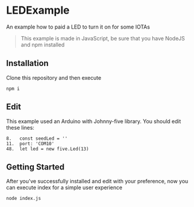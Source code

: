 # LEDExample

An example how to paid a LED to turn it on for some IOTAs

> This example is made in JavaScript, be sure that you have NodeJS and npm installed

## Installation 

Clone this repository and then execute
```
npm i
```

## Edit

This example used an Arduino with Johnny-five library. You should edit these lines:

```
8.   const seedLed = ''
11.  port: 'COM10'
48.  let led = new five.Led(13)
```

## Getting Started

After you've successfully installed and edit with your preference, now you can execute index for a simple user experience

```
node index.js
```
